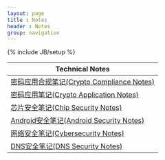 ```yaml
---
layout: page
title : Notes
header : Notes
group: navigation
---
```

{% include JB/setup %}

| Technical Notes |
| --------------- |
| [密码应用合规笔记(Crypto Compliance Notes)](https://crypto-compliance-notes.readthedocs.io/) |
| [密码应用笔记(Crypto Application Notes)](https://crypto-app-notes.readthedocs.io/) |
| [芯片安全笔记(Chip Security Notes)](https://chip-security-notes.readthedocs.io/) |
| [Android安全笔记(Android Security Notes)](https://android-security-notes.readthedocs.io/) |
| [网络安全笔记(Cybersecurity Notes)](https://cybersecurity-notes.readthedocs.io/) |
| [DNS安全笔记(DNS Security Notes)](https://dns-security-notes.readthedocs.io/) |
